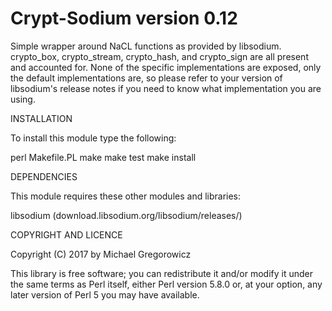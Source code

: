 Crypt-Sodium version 0.12
=========================

Simple wrapper around NaCL functions as provided by libsodium.  crypto_box, crypto_stream, crypto_hash,
and crypto_sign are all present and accounted for.  None of the specific implementations are exposed,
only the default implementations are, so please refer to your version of libsodium's release notes if 
you need to know what implementation you are using.

INSTALLATION

To install this module type the following:

   perl Makefile.PL
   make
   make test
   make install

DEPENDENCIES

This module requires these other modules and libraries:

  libsodium (download.libsodium.org/libsodium/releases/)

COPYRIGHT AND LICENCE

Copyright (C) 2017 by Michael Gregorowicz

This library is free software; you can redistribute it and/or modify
it under the same terms as Perl itself, either Perl version 5.8.0 or,
at your option, any later version of Perl 5 you may have available.

